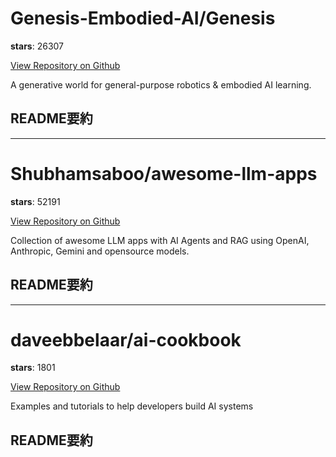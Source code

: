 
# Genesis-Embodied-AI/Genesis

**stars**: 26307

[View Repository on Github](https://github.com/Genesis-Embodied-AI/Genesis)

A generative world for general-purpose robotics & embodied AI learning.

## README要約


---

# Shubhamsaboo/awesome-llm-apps

**stars**: 52191

[View Repository on Github](https://github.com/Shubhamsaboo/awesome-llm-apps)

Collection of awesome LLM apps with AI Agents and RAG using OpenAI, Anthropic, Gemini and opensource models.

## README要約


---

# daveebbelaar/ai-cookbook

**stars**: 1801

[View Repository on Github](https://github.com/daveebbelaar/ai-cookbook)

Examples and tutorials to help developers build AI systems

## README要約

